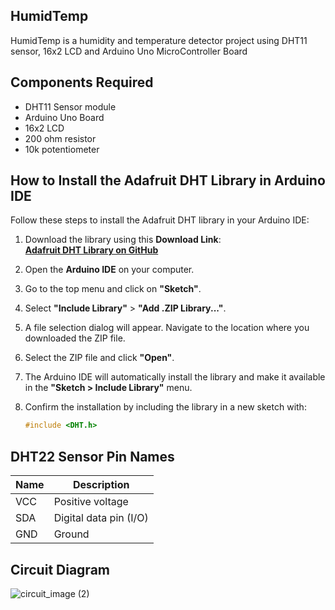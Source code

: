 ## HumidTemp
HumidTemp is a humidity and temperature detector project using DHT11 sensor, 16x2 LCD and Arduino Uno MicroController Board

## Components Required
- DHT11 Sensor module
- Arduino Uno Board
- 16x2 LCD
- 200 ohm resistor
- 10k potentiometer

## How to Install the Adafruit DHT Library in Arduino IDE  

Follow these steps to install the Adafruit DHT library in your Arduino IDE:  

1. Download the library using this **Download Link**:  
   [**Adafruit DHT Library on GitHub**](https://github.com/adafruit/DHT-sensor-library/archive/refs/heads/master.zip)  
2. Open the **Arduino IDE** on your computer.  
3. Go to the top menu and click on **"Sketch"**.  
4. Select **"Include Library"** > **"Add .ZIP Library..."**.  
5. A file selection dialog will appear. Navigate to the location where you downloaded the ZIP file.  
6. Select the ZIP file and click **"Open"**.  
7. The Arduino IDE will automatically install the library and make it available in the **"Sketch > Include Library"** menu.  
8. Confirm the installation by including the library in a new sketch with:  

   ```cpp
   #include <DHT.h>
   
   ```

## DHT22 Sensor Pin Names

| Name | Description            |
|------|------------------------|
| VCC  | Positive voltage       |
| SDA  | Digital data pin (I/O) |
| GND  | Ground                 |

  ## Circuit Diagram

  

 ![circuit_image (2)](https://github.com/user-attachments/assets/ad354492-27cf-4caf-ab49-ac7a504aa3be)

